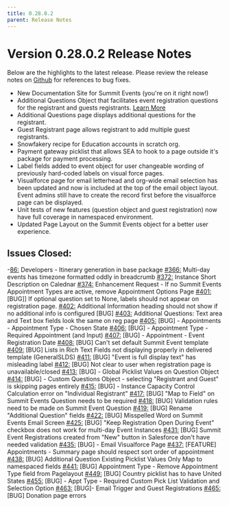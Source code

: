 ```yaml
---
title: 0.28.0.2
parent: Release Notes
---
```


# Version 0.28.0.2 Release Notes
Below are the highlights to the latest release.  Please review the release notes on [Github](https://github.com/SFDO-Community/Summit-Events-App/releases/tag/release%2F0.27.0.1) for references to bug fixes.

- New Documentation Site for Summit Events (you're on it right now!)
- Additional Questions Object that facilitates event registration questions for the registrant and guests registrants. [Learn More](https://sfdo-community-sprints.github.io/summit-events-app-documentation/docs/advanced-features/custom-questions/)
- Additional Questions page displays additional questions for the registrant.
- Guest Registrant page allows registrant to add multiple guest registrants.
- Snowfakery recipe for Education accounts in scratch org.
- Payment gateway picklist that allows SEA to hook to a page outside it's package for payment processing.
- Label fields added to event object for user changeable wording of previously hard-coded labels on visual force pages.
- Visualforce page for email letterhead and org-wide email selection has been updated and now is included at the top of the email object layout. Event admins still have to create the record first before the visualforce page can be displayed.
- Unit tests of new features (question object and guest registration) now have full coverage in namespaced environment.
- Updated Page Layout on the Summit Events object for a better user experience.


## Issues Closed:

-[86:](https://github.com/SFDO-Community/Summit-Events-App/issues/86) Developers - Itinerary generation in base package 
[#366:](https://github.com/SFDO-Community/Summit-Events-App/issues/366) Multi-day events has timezone formatted oddly in breadcrumb
[#372:](https://github.com/SFDO-Community/Summit-Events-App/issues/372) Instance Short Description on Calednar
[#374:](https://github.com/SFDO-Community/Summit-Events-App/issues/374) Enhancement Request - If no Summit Events Appointment Types are active, remove Appointment Options Page
[#401:](https://github.com/SFDO-Community/Summit-Events-App/issues/401) [BUG]] If optional question set to None, labels should not appear on registration page.
[#402:](https://github.com/SFDO-Community/Summit-Events-App/issues/402) Additional Information heading should not show if no additional info is configured [BUG]
[#403:](https://github.com/SFDO-Community/Summit-Events-App/issues/403) Additional Questions:  Text area and Text box fields look the same on reg page
[#405:](https://github.com/SFDO-Community/Summit-Events-App/issues/405) [BUG] - Appointments - Appointment Type - Chosen State
[#406:](https://github.com/SFDO-Community/Summit-Events-App/issues/406) [BUG] - Appointment Type - Required Appointment (and Input)
[#407:](https://github.com/SFDO-Community/Summit-Events-App/issues/407) [BUG] - Appointment - Event Registration Date
[#408:](https://github.com/SFDO-Community/Summit-Events-App/issues/408) [BUG] Can't set default Summit Event template
[#409:](https://github.com/SFDO-Community/Summit-Events-App/issues/409) [BUG] Lists in Rich Text Fields not displaying properly in delivered template (GeneralSLDS)
[#411:](https://github.com/SFDO-Community/Summit-Events-App/issues/411) [BUG] "Event is full display text" has misleading label
[#412:](https://github.com/SFDO-Community/Summit-Events-App/issues/412) [BUG] Not clear to user when registration page is unavailable/closed
[#413:](https://github.com/SFDO-Community/Summit-Events-App/issues/413) [BUG] - Global Picklist Values on Question Object
[#414:](https://github.com/SFDO-Community/Summit-Events-App/issues/414) [BUG] - Custom Questions Object - selecting "Registrant and Guest" is skipping pages entirely
[#415:](https://github.com/SFDO-Community/Summit-Events-App/issues/415) [BUG] - Instance Capacity Control Calculation error on "Individual Registrant"
[#417:](https://github.com/SFDO-Community/Summit-Events-App/issues/417) [BUG] "Map to Field" on Summit Events Question needs to be required
[#418:](https://github.com/SFDO-Community/Summit-Events-App/issues/418) [BUG] Validation rules need to be made on Summit Event Question
[#419:](https://github.com/SFDO-Community/Summit-Events-App/issues/419) [BUG] Rename "Additional Question" fields
[#422:](https://github.com/SFDO-Community/Summit-Events-App/issues/422) [BUG] Misspelled Word on Summit Events Email Screen
[#425:](https://github.com/SFDO-Community/Summit-Events-App/issues/425) [BUG] "Keep Registration Open During Event" checkbox does not work for multi-day Event Instances
[#431:](https://github.com/SFDO-Community/Summit-Events-App/issues/431) [BUG] Summit Event Registrations created from "New" button in Salesforce don't have needed validation
[#435:](https://github.com/SFDO-Community/Summit-Events-App/issues/435) [BUG] - Email Visualforce Page
[#437:](https://github.com/SFDO-Community/Summit-Events-App/issues/437) [FEATURE] Appointments - Summary page should respect sort order of appointment
[#438:](https://github.com/SFDO-Community/Summit-Events-App/issues/438) [BUG] Additional Question Existing Picklist Values Only Map to namespaced fields
[#441:](https://github.com/SFDO-Community/Summit-Events-App/issues/441) [BUG] Appointment Type - Remove Appointment Type field from Pagelayout
[#449:](https://github.com/SFDO-Community/Summit-Events-App/issues/449) [BUG] Country picklist has to have United States
[#455:](https://github.com/SFDO-Community/Summit-Events-App/issues/455) [BUG] - Appt Type - Required Custom Pick List Validation and Selection Option 
[#463:](https://github.com/SFDO-Community/Summit-Events-App/issues/463) [BUG]- Email Trigger and Guest Registrations
[#465:](https://github.com/SFDO-Community/Summit-Events-App/issues/465) [BUG] Donation page errors
